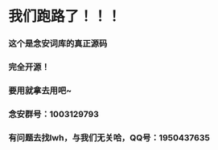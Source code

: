 # 我们跑路了！！！
### 这个是念安词库的真正源码
### 完全开源！
### 要用就拿去用吧~
### 念安群号：1003129793
### 有问题去找lwh，与我们无关哈，QQ号：1950437635
